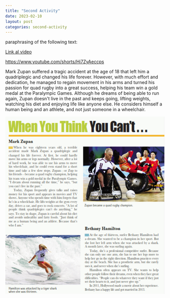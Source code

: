```yaml
---
title: "Second Activity"
date: 2023-02-10
layout: post
categories: second-activity
---
```


paraphrasing of the following text:

[Link al video](https://youtube.com/shorts/Hi7ZyAeccps)

https://www.youtube.com/shorts/Hi7ZyAeccps

Mark Zupan suffered a tragic accident at the age of 18 that left him a quadriplegic and changed his life forever. However, with much effort and dedication, he managed to regain movement in his arms and turned his passion for quad rugby into a great success, helping his team win a gold medal at the Paralympic Games. Although he dreams of being able to run again, Zupan doesn't live in the past and keeps going, lifting weights, watching his diet and enjoying life like anyone else. He considers himself a human being and an athlete, and not just someone in a wheelchair.

<!-- Mark Zupan sufrió un trágico accidente a los 18 años que lo dejó tetrapléjico y cambió su vida para siempre. Sin embargo, con mucho esfuerzo y dedicación, logró recuperar el movimiento de sus brazos y convirtió su pasión por el quad rugby en un gran éxito, ayudando a su equipo a ganar una medalla de oro en los Juegos Paralímpicos. Aunque sueña con poder correr de nuevo, Zupan no vive en el pasado y sigue adelante, levantando pesas, cuidando su dieta y disfrutando de la vida como cualquier otra persona. Él se considera un ser humano y atleta, y no solo alguien en silla de ruedas. -->

<img src="../assets/img/palafraseo.png" alt="second-activity" width="500"/>

